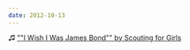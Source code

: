 ```yaml
---
date: 2012-10-13
---
```


♫ [""I Wish I Was James Bond"" by Scouting for Girls](https://music.apple.com/gb/music-video/i-wish-i-was-james-bond/294069056)
